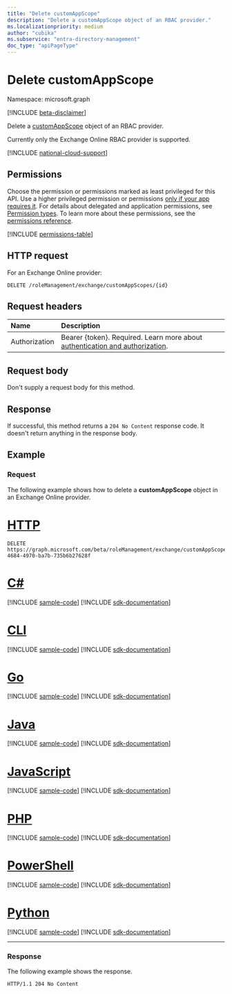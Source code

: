 ```yaml
---
title: "Delete customAppScope"
description: "Delete a customAppScope object of an RBAC provider."
ms.localizationpriority: medium
author: "cubika"
ms.subservice: "entra-directory-management"
doc_type: "apiPageType"
---
```


# Delete customAppScope

Namespace: microsoft.graph

[!INCLUDE [beta-disclaimer](../../includes/beta-disclaimer.md)]

Delete a [customAppScope](../resources/customappscope.md) object of an RBAC provider.

Currently only the Exchange Online RBAC provider is supported.

[!INCLUDE [national-cloud-support](../../includes/all-clouds.md)]

## Permissions

Choose the permission or permissions marked as least privileged for this API. Use a higher privileged permission or permissions [only if your app requires it](/graph/permissions-overview#best-practices-for-using-microsoft-graph-permissions). For details about delegated and application permissions, see [Permission types](/graph/permissions-overview#permission-types). To learn more about these permissions, see the [permissions reference](/graph/permissions-reference).

<!-- { "blockType": "permissions", "name": "customappscope_delete" } -->
[!INCLUDE [permissions-table](../includes/permissions/customappscope-delete-permissions.md)]

## HTTP request

For an Exchange Online provider:
<!-- { "blockType": "ignored" } -->
```http
DELETE /roleManagement/exchange/customAppScopes/{id}
```

## Request headers

| Name | Description |
|:---- |:----------- |
|Authorization|Bearer {token}. Required. Learn more about [authentication and authorization](/graph/auth/auth-concepts).|

## Request body

Don't supply a request body for this method.

## Response

If successful, this method returns a `204 No Content` response code. It doesn't return anything in the response body.

## Example

<!--### Example 1: Delete a customAppScope object in an Exchange Online provider-->

### Request

The following example shows how to delete a **customAppScope** object in an Exchange Online provider.

# [HTTP](#tab/http)
<!-- {
  "blockType": "request",
  "name": "delete_customAppScope_ExchangeOnlineProvider",
  "sampleKeys": ["d101e64d-4684-4970-ba7b-735b6b27628f"]
}
-->
```http
DELETE https://graph.microsoft.com/beta/roleManagement/exchange/customAppScopes/d101e64d-4684-4970-ba7b-735b6b27628f
```

# [C#](#tab/csharp)
[!INCLUDE [sample-code](../includes/snippets/csharp/delete-customappscope-exchangeonlineprovider-csharp-snippets.md)]
[!INCLUDE [sdk-documentation](../includes/snippets/snippets-sdk-documentation-link.md)]

# [CLI](#tab/cli)
[!INCLUDE [sample-code](../includes/snippets/cli/delete-customappscope-exchangeonlineprovider-cli-snippets.md)]
[!INCLUDE [sdk-documentation](../includes/snippets/snippets-sdk-documentation-link.md)]

# [Go](#tab/go)
[!INCLUDE [sample-code](../includes/snippets/go/delete-customappscope-exchangeonlineprovider-go-snippets.md)]
[!INCLUDE [sdk-documentation](../includes/snippets/snippets-sdk-documentation-link.md)]

# [Java](#tab/java)
[!INCLUDE [sample-code](../includes/snippets/java/delete-customappscope-exchangeonlineprovider-java-snippets.md)]
[!INCLUDE [sdk-documentation](../includes/snippets/snippets-sdk-documentation-link.md)]

# [JavaScript](#tab/javascript)
[!INCLUDE [sample-code](../includes/snippets/javascript/delete-customappscope-exchangeonlineprovider-javascript-snippets.md)]
[!INCLUDE [sdk-documentation](../includes/snippets/snippets-sdk-documentation-link.md)]

# [PHP](#tab/php)
[!INCLUDE [sample-code](../includes/snippets/php/delete-customappscope-exchangeonlineprovider-php-snippets.md)]
[!INCLUDE [sdk-documentation](../includes/snippets/snippets-sdk-documentation-link.md)]

# [PowerShell](#tab/powershell)
[!INCLUDE [sample-code](../includes/snippets/powershell/delete-customappscope-exchangeonlineprovider-powershell-snippets.md)]
[!INCLUDE [sdk-documentation](../includes/snippets/snippets-sdk-documentation-link.md)]

# [Python](#tab/python)
[!INCLUDE [sample-code](../includes/snippets/python/delete-customappscope-exchangeonlineprovider-python-snippets.md)]
[!INCLUDE [sdk-documentation](../includes/snippets/snippets-sdk-documentation-link.md)]

---

### Response

The following example shows the response.

<!-- {
  "blockType": "response",
  "truncated": true
}
-->
```http
HTTP/1.1 204 No Content
```
